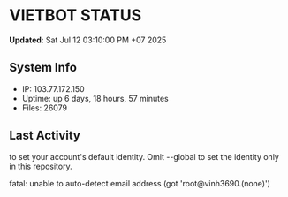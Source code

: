 # VIETBOT STATUS
**Updated**: Sat Jul 12 03:10:00 PM +07 2025

## System Info
- IP: 103.77.172.150
- Uptime: up 6 days, 18 hours, 57 minutes
- Files: 26079

## Last Activity

to set your account's default identity.
Omit --global to set the identity only in this repository.

fatal: unable to auto-detect email address (got 'root@vinh3690.(none)')
